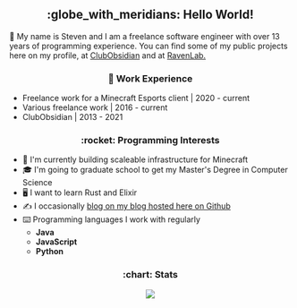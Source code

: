 <h2 align="center">:globe_with_meridians: Hello World!</h1>

:wave: My name is Steven and I am a freelance software engineer with over 13 years of programming experience. You can find some of my public projects here on my profile, at [ClubObsidian](https://github.com/ClubObsidian/) and at [RavenLab.](https://github.com/ravenlab)

<h3 align="center">💼 Work Experience</h2>

* Freelance work for a Minecraft Esports client | 2020 - current
* Various freelance work | 2016 - current
* ClubObsidian | 2013 - 2021

<h3 align="center">:rocket: Programming Interests</h2>

* :telescope: I'm currently building scaleable infrastructure for Minecraft
* :mortar_board: I'm going to graduate school to get my Master's Degree in Computer Science
* :desktop_computer: I want to learn Rust and Elixir
* :writing_hand: I occasionally [blog on my blog hosted here on Github](https://virustotalop.github.io/#page=blog)
* :keyboard: Programming languages I work with regularly
  * **Java**
  * **JavaScript**
  * **Python**
<h3 align="center">:chart: Stats</h2>
<p align="center">
<img src="https://streak-stats.demolab.com/?user=virustotalop&hide_border=true"></img>
</p>
